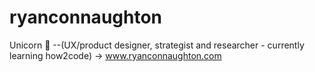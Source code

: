 # ryanconnaughton
Unicorn 🦄 --(UX/product designer, strategist and researcher - currently learning how2code)
-> www.ryanconnaughton.com
